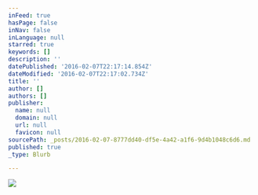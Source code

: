 ```yaml
---
inFeed: true
hasPage: false
inNav: false
inLanguage: null
starred: true
keywords: []
description: ''
datePublished: '2016-02-07T22:17:14.854Z'
dateModified: '2016-02-07T22:17:02.734Z'
title: ''
author: []
authors: []
publisher:
  name: null
  domain: null
  url: null
  favicon: null
sourcePath: _posts/2016-02-07-8777dd40-df5e-4a42-a1f6-9d4b1048c6d6.md
published: true
_type: Blurb

---
```

![](https://the-grid-user-content.s3-us-west-2.amazonaws.com/24ff787e-e44b-4399-80d5-24e3bd610475.jpg)